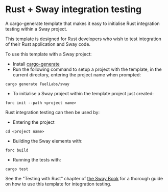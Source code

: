 # Rust + Sway integration testing

A cargo-generate template that makes it easy to initialise Rust integration
testing within a Sway project.

This template is designed for Rust developers who wish to test integration of
their Rust application and Sway code.

To use this template with a Sway project:
- Install [cargo-generate](https://github.com/cargo-generate/cargo-generate)
- Run the following command to setup a project with the template, in the current directory, entering the project name when prompted:
```
cargo generate FuelLabs/sway
```
- To initialise a Sway project within the template project just created:
```
forc init --path <project name>
```

Rust integration testing can then be used by:
- Entering the project
```
cd <project name>
```
- Building the Sway elements with:
```
forc build
```
- Running the tests with:
```
cargo test
```

See the "Testing with Rust" chapter of [the Sway
Book](https://fuellabs.github.io/sway/v0.25.0/) for a thorough guide on how to
use this template for integration testing.
